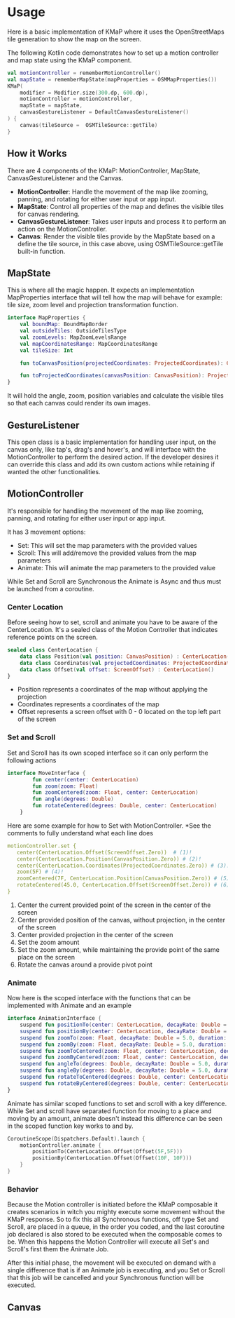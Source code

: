 # Usage

Here is a basic implementation of KMaP where it uses the OpenStreetMaps tile generation to show the map on the screen.

The following Kotlin code demonstrates how to set up a motion controller and map state using the KMaP component. 

```kotlin
val motionController = rememberMotionController()
val mapState = rememberMapState(mapProperties = OSMMapProperties())
KMaP(
    modifier = Modifier.size(300.dp, 600.dp),
    motionController = motionController,
    mapState = mapState,
    canvasGestureListener = DefaultCanvasGestureListener()
) {
    canvas(tileSource =  OSMTileSource::getTile)
}
```

## How it Works

There are 4 components of the KMaP: MotionController, MapState, CanvasGestureListener and the Canvas.

* **MotionController**: Handle the movement of the map like zooming, panning, and rotating for either user input or app input.
* **MapState**: Control all properties of the map and defines the visible tiles for canvas rendering.
* **CanvasGestureListener**: Takes user inputs and process it to perform an action on the MotionController.
* **Canvas**: Render the visible tiles provide by the MapState based on a define the tile source, in this case above,
using OSMTileSource::getTile built-in function.


## MapState

This is where all the magic happen. It expects an implementation MapProperties interface that will tell how the map will
behave for example: tile size, zoom level and projection transformation function.
```kotlin
interface MapProperties {
    val boundMap: BoundMapBorder
    val outsideTiles: OutsideTilesType
    val zoomLevels: MapZoomLevelsRange
    val mapCoordinatesRange: MapCoordinatesRange
    val tileSize: Int

    fun toCanvasPosition(projectedCoordinates: ProjectedCoordinates): CanvasPosition

    fun toProjectedCoordinates(canvasPosition: CanvasPosition): ProjectedCoordinates
}
```
It will hold the angle, zoom, position variables and calculate the visible tiles so that each canvas could render its 
own images.

## GestureListener

This open class is a basic implementation for handling user input, on the canvas only, like tap's, drag's and hover's, 
and will interface with the MotionController to perform the desired action. If the developer desires it can override 
this class and add its own custom actions while retaining if wanted the other functionalities.

## MotionController

It's responsible for handling the movement of the map like zooming, panning, and rotating for either user input or app input.

It has 3 movement options:

* Set: This will set the map parameters with the provided values
* Scroll: This will add/remove the provided values from the map parameters
* Animate: This will animate the map parameters to the provided value

While Set and Scroll are Synchronous the Animate is Async and thus must be launched from a coroutine.

### Center Location

Before seeing how to set, scroll and animate you have to be aware of the CenterLocation. It's a sealed class of the Motion Controller
that indicates reference points on the screen.

```kotlin
sealed class CenterLocation {
    data class Position(val position: CanvasPosition) : CenterLocation()
    data class Coordinates(val projectedCoordinates: ProjectedCoordinates) : CenterLocation()
    data class Offset(val offset: ScreenOffset) : CenterLocation()
}
```

* Position represents a coordinates of the map without applying the projection
* Coordinates represents a coordinates of the map
* Offset represents a screen offset with 0 - 0 located on the top left part of the screen

### Set and Scroll

Set and Scroll has its own scoped interface so it can only perform the following actions

```kotlin
interface MoveInterface {
        fun center(center: CenterLocation)
        fun zoom(zoom: Float)
        fun zoomCentered(zoom: Float, center: CenterLocation)
        fun angle(degrees: Double)
        fun rotateCentered(degrees: Double, center: CenterLocation)
    }
```

Here are some example for how to Set with MotionController. *See the comments to fully understand what each line does

``` yaml
motionController.set { 
   center(CenterLocation.Offset(ScreenOffset.Zero))  # (1)!
   center(CenterLocation.Position(CanvasPosition.Zero)) # (2)!
   center(CenterLocation.Coordinates(ProjectedCoordinates.Zero)) # (3)!
   zoom(5F) # (4)!
   zoomCentered(7F, CenterLocation.Position(CanvasPosition.Zero)) # (5)!
   rotateCentered(45.0, CenterLocation.Offset(ScreenOffset.Zero)) # (6)!
}
```

1. Center the current provided point of the screen in the center of the screen
2. Center provided position of the canvas, without projection, in the center of the screen
3. Center provided projection in the center of the screen
4. Set the zoom amount
5. Set the zoom amount, while maintaining the provide point of the same place on the screen
6. Rotate the canvas around a provide pivot point

### Animate

Now here is the scoped interface with the functions that can be implemented with Animate and an example

```kotlin
interface AnimationInterface {
    suspend fun positionTo(center: CenterLocation, decayRate: Double = 5.0, duration: MilliSeconds = 1000)
    suspend fun positionBy(center: CenterLocation, decayRate: Double = 5.0, duration: MilliSeconds = 1000)
    suspend fun zoomTo(zoom: Float, decayRate: Double = 5.0, duration: MilliSeconds = 1000)
    suspend fun zoomBy(zoom: Float, decayRate: Double = 5.0, duration: MilliSeconds = 1000)
    suspend fun zoomToCentered(zoom: Float, center: CenterLocation, decayRate: Double = 5.0, duration: MilliSeconds = 1000)
    suspend fun zoomByCentered(zoom: Float, center: CenterLocation, decayRate: Double = 5.0, duration: MilliSeconds = 1000)
    suspend fun angleTo(degrees: Double, decayRate: Double = 5.0, duration: MilliSeconds = 1000)
    suspend fun angleBy(degrees: Double, decayRate: Double = 5.0, duration: MilliSeconds = 1000)
    suspend fun rotateToCentered(degrees: Double, center: CenterLocation, decayRate: Double = 5.0, duration: MilliSeconds = 1000)
    suspend fun rotateByCentered(degrees: Double, center: CenterLocation, decayRate: Double = 5.0, duration: MilliSeconds = 1000)
}
```

Animate has similar scoped functions to set and scroll with a key difference. While Set and scroll have separated function for 
moving to a place and moving by an amount, animate doesn't instead this difference can be seen in the scoped function key works to and by.

``` kotlin
CoroutineScope(Dispatchers.Default).launch {
    motionController.animate {
        positionTo(CenterLocation.Offset(Offset(5F,5F)))
        positionBy(CenterLocation.Offset(Offset(10F, 10F)))
    }
}
```

### **Behavior**

Because the Motion controller is initiated before the KMaP composable it creates scenarios in witch you mighty execute some 
movement without the KMaP response. So to fix this all Synchronous functions, off type Set and Scroll, are placed in a
queue, in the order you coded, and the last coroutine job declared is also stored to be executed when the composable comes
to be. When this happens the Motion Controller will execute all Set's and Scroll's first them the Animate Job.

After this initial phase, the movement will be executed on demand with a single difference that is if an Animate job is
executing, and you Set or Scroll that this job will be cancelled and your Synchronous function will be executed.

## Canvas